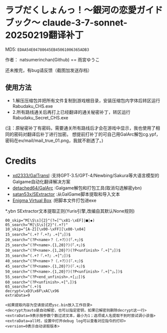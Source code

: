 # ラブだくしょんっ！～銀河の恋愛ガイドブック～ claude-3-7-sonnet-20250219翻译补丁 

MD5: `EDAA54E04780645EB45061006365ADB3`

作者： natsumerinchan(Github) == 雨宮ゆうこ

还未推完，有bug请反馈（截图加发送存档）

## 使用方法
- 1.解压压缩包并把所有文件复制到游戏根目录，安装压缩包内字体后转区运行Rabudaku_CHS.exe
- 2.所有路线通关后再打上已经翻译的通关秘密补丁，转区运行Rabudaku_Secret_CHS.exe

(注：原秘密补丁有密码，需要通关所有路线后才会在游戏中显示，我也使用了相同的密码对翻译后补丁进行加密。
想提前打补丁的可自己用GalArc解包cg.ypf，密码在ev/mail/mail_true_01.png，我就不剧透了。)

# Credits

- [xd2333/GalTransl](https://github.com/xd2333/GalTransl.git) :支持GPT-3.5/GPT-4/Newbing/Sakura等大语言模型的Galgame自动化翻译解决方案
- [detached64/GalArc](https://github.com/detached64/GalArc.git) :Galgame解包和打包工具(取消勾选解密ybn)
- [satan53x/SExtractor](https://github.com/satan53x/SExtractor.git) :从GalGame脚本提取和导入文本
- [Enigma Virtual Box](https://enigmaprotector.com/assets/files/enigmavb.exe) :把脚本文件打包进exe

*.ybn SExtractor文本提取正则(Yuris引擎,改编自其默认None规则)

```
00_skip=^M[\S\s]{2}"(?=[^\x81-\xEF]|■|◆)
05_search=^M[\S\s]{2}"(.+?)"
10_skip=^[A-Z][\x00-\xFF][\x00-\x04]
15_search=^(.+?「.+?」.+[^」])$
20_search=^(?P<name>？（.+?）)(「.+」)$
25_search=^(?P<name>.{1,20}?)(「.+」)$
30_search=^(?P<name>.{1,20}?)(?P<unfinish>「.+[^」])$
35_search=^(.+?『.+?』.+[^』])$
40_search=^(?P<name>？（.+?）)(『.+』)$
45_search=^(?P<name>.{1,20}?)(『.+』)$
50_search=^(?P<name>.{1,20}?)(?P<unfinish>『.+[^」。])$
55_search=^(?P<end_unfinish>.+[」』])$
60_search=^(?P<unfinish>.+[^。])$
65_search=^(.+)$
decrypt=\xD3\x6F\xAC\x96
extraData=9

<如果提取内容为空请尝试把ysc.bin放入工作目录>
<decrypt为auto是自动解密，也可以指定密钥，如果已解密则删除decrypt这一行>
<extraData=9表示按参数个数过滤文本，最小为1；选项或人名提取不到时尝试调小该值>
<extraData=all时，设置中打开debug log可以查看对应指令的打印>
<version=0表示自动读取版本>
```
